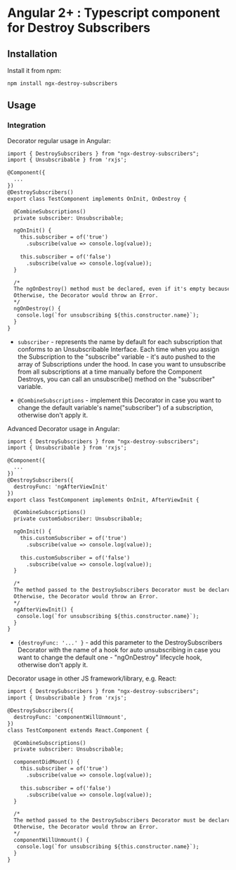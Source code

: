 
# Angular 2+ : Typescript component for Destroy Subscribers

Installation
--------------------------------------

Install it from npm:

```bash
npm install ngx-destroy-subscribers
```

Usage
--------------------------------------


### Integration

Decorator regular usage in Angular:

```html
import { DestroySubscribers } from "ngx-destroy-subscribers";
import { Unsubscribable } from 'rxjs';

@Component({
  ...
})
@DestroySubscribers()
export class TestComponent implements OnInit, OnDestroy {

  @CombineSubscriptions()
  private subscriber: Unsubscribable;

  ngOnInit() {
    this.subscriber = of('true')
      .subscribe(value => console.log(value));
    
    this.subscriber = of('false')
      .subscribe(value => console.log(value));
  }

  /*
  The ngOnDestroy() method must be declared, even if it's empty because of AOT compilation;
  Otherwise, the Decorator would throw an Error.
  */
  ngOnDestroy() {
   console.log(`for unsubscribing ${this.constructor.name}`);
  }
}
```
- `subscriber` - represents the name by default for each subscription that conforms to an Unsubscribable Interface.
Each time when you assign the Subscription to the "subscribe" variable - it's auto pushed to the array of Subscriptions under the hood.
In case you want to unsubscribe from all subscriptions at a time manually before the Component Destroys, you can call an unsubscribe() method on the "subscriber" variable.

- `@CombineSubscriptions` - implement this Decorator in case you want to change the default variable's name("subscriber") of a subscription, otherwise don't apply it.

Advanced Decorator usage in Angular:

```html
import { DestroySubscribers } from "ngx-destroy-subscribers";
import { Unsubscribable } from 'rxjs';

@Component({
  ...
})
@DestroySubscribers({
  destroyFunc: 'ngAfterViewInit'
})
export class TestComponent implements OnInit, AfterViewInit {

  @CombineSubscriptions()
  private customSubscriber: Unsubscribable;

  ngOnInit() {
    this.customSubscriber = of('true')
      .subscribe(value => console.log(value));
    
    this.customSubscriber = of('false')
      .subscribe(value => console.log(value));
  }

  /*
  The method passed to the DestroySubscribers Decorator must be declared, even if it's empty because of AOT compilation;
  Otherwise, the Decorator would throw an Error.
  */
  ngAfterViewInit() {
   console.log(`for unsubscribing ${this.constructor.name}`);
  }
}
```
- `{destroyFunc: '...' }` - add this parameter to the DestroySubscribers Decorator with the name of a hook for auto unsubscribing in case you want to change the default one - "ngOnDestroy" lifecycle hook, otherwise don't apply it.

Decorator usage in other JS framework/library, e.g. React:

```html
import { DestroySubscribers } from "ngx-destroy-subscribers";
import { Unsubscribable } from 'rxjs';

@DestroySubscribers({
  destroyFunc: 'componentWillUnmount',
})
class TestComponent extends React.Component {

  @CombineSubscriptions()
  private subscriber: Unsubscribable;

  componentDidMount() {
    this.subscriber = of('true')
      .subscribe(value => console.log(value));
    
    this.subscriber = of('false')
      .subscribe(value => console.log(value));
  }

  /*
  The method passed to the DestroySubscribers Decorator must be declared, even if it's empty.
  Otherwise, the Decorator would throw an Error.
  */
  componentWillUnmount() {
   console.log(`for unsubscribing ${this.constructor.name}`);
  }
}
```

